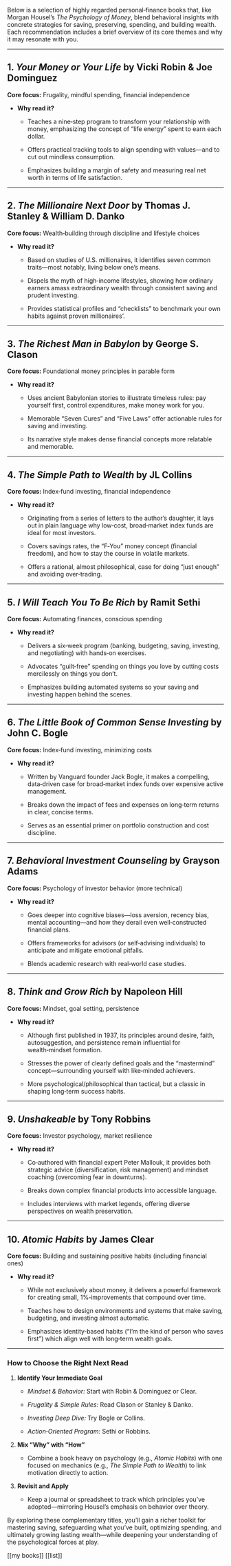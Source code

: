 Below is a selection of highly regarded personal‑finance books that, like Morgan Housel’s _The Psychology of Money_, blend behavioral insights with concrete strategies for saving, preserving, spending, and building wealth. Each recommendation includes a brief overview of its core themes and why it may resonate with you.

---

## 1. _Your Money or Your Life_ by Vicki Robin & Joe Dominguez

**Core focus:** Frugality, mindful spending, financial independence

- **Why read it?**
    
    - Teaches a nine‑step program to transform your relationship with money, emphasizing the concept of “life energy” spent to earn each dollar.
        
    - Offers practical tracking tools to align spending with values—and to cut out mindless consumption.
        
    - Emphasizes building a margin of safety and measuring real net worth in terms of life satisfaction.
        

---

## 2. _The Millionaire Next Door_ by Thomas J. Stanley & William D. Danko

**Core focus:** Wealth‑building through discipline and lifestyle choices

- **Why read it?**
    
    - Based on studies of U.S. millionaires, it identifies seven common traits—most notably, living below one’s means.
        
    - Dispels the myth of high‑income lifestyles, showing how ordinary earners amass extraordinary wealth through consistent saving and prudent investing.
        
    - Provides statistical profiles and “checklists” to benchmark your own habits against proven millionaires’.
        

---

## 3. _The Richest Man in Babylon_ by George S. Clason

**Core focus:** Foundational money principles in parable form

- **Why read it?**
    
    - Uses ancient Babylonian stories to illustrate timeless rules: pay yourself first, control expenditures, make money work for you.
        
    - Memorable “Seven Cures” and “Five Laws” offer actionable rules for saving and investing.
        
    - Its narrative style makes dense financial concepts more relatable and memorable.
        

---

## 4. _The Simple Path to Wealth_ by JL Collins

**Core focus:** Index‑fund investing, financial independence

- **Why read it?**
    
    - Originating from a series of letters to the author’s daughter, it lays out in plain language why low‑cost, broad‑market index funds are ideal for most investors.
        
    - Covers savings rates, the “F‑You” money concept (financial freedom), and how to stay the course in volatile markets.
        
    - Offers a rational, almost philosophical, case for doing “just enough” and avoiding over‑trading.
        

---

## 5. _I Will Teach You To Be Rich_ by Ramit Sethi

**Core focus:** Automating finances, conscious spending

- **Why read it?**
    
    - Delivers a six‑week program (banking, budgeting, saving, investing, and negotiating) with hands‑on exercises.
        
    - Advocates “guilt‑free” spending on things you love by cutting costs mercilessly on things you don’t.
        
    - Emphasizes building automated systems so your saving and investing happen behind the scenes.
        

---

## 6. _The Little Book of Common Sense Investing_ by John C. Bogle

**Core focus:** Index‑fund investing, minimizing costs

- **Why read it?**
    
    - Written by Vanguard founder Jack Bogle, it makes a compelling, data‑driven case for broad‑market index funds over expensive active management.
        
    - Breaks down the impact of fees and expenses on long‑term returns in clear, concise terms.
        
    - Serves as an essential primer on portfolio construction and cost discipline.
        

---

## 7. _Behavioral Investment Counseling_ by Grayson Adams

**Core focus:** Psychology of investor behavior (more technical)

- **Why read it?**
    
    - Goes deeper into cognitive biases—loss aversion, recency bias, mental accounting—and how they derail even well‑constructed financial plans.
        
    - Offers frameworks for advisors (or self‑advising individuals) to anticipate and mitigate emotional pitfalls.
        
    - Blends academic research with real‑world case studies.
        

---

## 8. _Think and Grow Rich_ by Napoleon Hill

**Core focus:** Mindset, goal setting, persistence

- **Why read it?**
    
    - Although first published in 1937, its principles around desire, faith, autosuggestion, and persistence remain influential for wealth‑mindset formation.
        
    - Stresses the power of clearly defined goals and the “mastermind” concept—surrounding yourself with like‑minded achievers.
        
    - More psychological/philosophical than tactical, but a classic in shaping long‑term success habits.
        

---

## 9. _Unshakeable_ by Tony Robbins

**Core focus:** Investor psychology, market resilience

- **Why read it?**
    
    - Co‑authored with financial expert Peter Mallouk, it provides both strategic advice (diversification, risk management) and mindset coaching (overcoming fear in downturns).
        
    - Breaks down complex financial products into accessible language.
        
    - Includes interviews with market legends, offering diverse perspectives on wealth preservation.
        

---

## 10. _Atomic Habits_ by James Clear

**Core focus:** Building and sustaining positive habits (including financial ones)

- **Why read it?**
    
    - While not exclusively about money, it delivers a powerful framework for creating small, 1%‑improvements that compound over time.
        
    - Teaches how to design environments and systems that make saving, budgeting, and investing almost automatic.
        
    - Emphasizes identity‑based habits (“I’m the kind of person who saves first”) which align well with long‑term wealth goals.
        

---

### How to Choose the Right Next Read

1. **Identify Your Immediate Goal**
    
    - _Mindset & Behavior:_ Start with Robin & Dominguez or Clear.
        
    - _Frugality & Simple Rules:_ Read Clason or Stanley & Danko.
        
    - _Investing Deep Dive:_ Try Bogle or Collins.
        
    - _Action‑Oriented Program:_ Sethi or Robbins.
        
2. **Mix “Why” with “How”**
    
    - Combine a book heavy on psychology (e.g., _Atomic Habits_) with one focused on mechanics (e.g., _The Simple Path to Wealth_) to link motivation directly to action.
        
3. **Revisit and Apply**
    
    - Keep a journal or spreadsheet to track which principles you’ve adopted—mirroring Housel’s emphasis on behavior over theory.
        

By exploring these complementary titles, you’ll gain a richer toolkit for mastering saving, safeguarding what you’ve built, optimizing spending, and ultimately growing lasting wealth—while deepening your understanding of the psychological forces at play.

[[my books]]
[[list]]